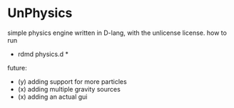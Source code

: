 # UnPhysics

simple physics engine written in D-lang, with the unlicense license.
how to run

* rdmd physics.d *

future:

* (y) adding support for more particles
* (x) adding multiple gravity sources
* (x) adding an actual gui
